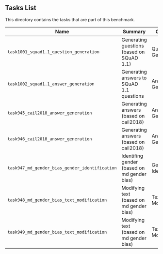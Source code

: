 ## Tasks List 

This directory contains the tasks that are part of this benchmark. 


Name | Summary | Category
---- | ----------- | --------
`task1001_squad1.1_question_generation` | Generating guestions (based on SQuAD 1.1) | Question Generation  
`task1002_squad1.1_answer_generation` | Generating answers to SQuAD 1.1 questions | Answer Generation
`task945_cail2018_answer_generation`| Generating answers (based on cail2018) | Answer Generation
`task946_cail2018_answer_generation` | Generating answers (based on cail2018) | Answer Generation
`task947_md_gender_bias_gender_identification` | Identifing gender (based on md gender bias) | Gender Identification
`task948_md_gender_bias_text_modification` | Modifying text (based on md gender bias) | Text Modification
`task949_md_gender_bias_text_modification` | Modifying text (based on md gender bias) | Text Modification
